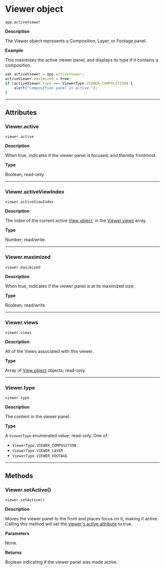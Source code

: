 # Viewer object

`app.activeViewer`

**Description**

The Viewer object represents a Composition, Layer, or Footage panel.

**Example**

This maximizes the active viewer panel, and displays its type if it contains a composition.

```javascript
var activeViewer = app.activeViewer;
activeViewer.maximized = true;
if (activeViewer.type === ViewerType.VIEWER_COMPOSITION) {
    alert("Composition panel is active.");
}
```

---

## Attributes

### Viewer.active

`viewer.active`

**Description**

When true, indicates if the viewer panel is focused, and thereby frontmost.

**Type**

Boolean; read-only.

---

### Viewer.activeViewIndex

`viewer.activeViewIndex`

**Description**

The index of the current active [View object](view.md#view), in the [Viewer.views](#viewerviews) array.

**Type**

Number; read/write.

---

### Viewer.maximized

`viewer.maximized`

**Description**

When true, indicates if the viewer panel is at its maximized size.

**Type**

Boolean; read/write.

---

### Viewer.views

`viewer.views`

**Description**

All of the Views associated with this viewer.

**Type**

Array of [View object](view.md#view) objects; read-only.

---

### Viewer.type

`viewer.type`

**Description**

The content in the viewer panel.

**Type**

A `ViewerType` enumerated value; read-only. One of:

- `ViewerType.VIEWER_COMPOSITION`
- `ViewerType.VIEWER_LAYER`
- `ViewerType.VIEWER_FOOTAGE`

---

## Methods

### Viewer.setActive()

`viewer.setActive()`

**Description**

Moves the viewer panel to the front and places focus on it, making it active.
Calling this method will set the [viewer's active attribute](#vieweractive) to true.

**Parameters**

None.

**Returns**

Boolean indicating if the viewer panel was made active.
